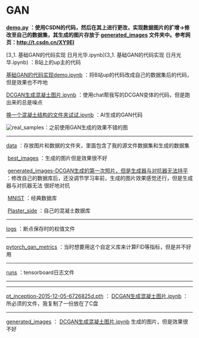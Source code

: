 # GAN

 **[demo.py](demo.py) ：使用CSDN的代码，然后在其上进行更改，实现数据图片的扩增→修改至自己的数据集，其生成的图片存放于 [generated_images](data\generated_images) 文件夹中。参考网页：http://t.csdn.cn/XY9El**

 [3_1. 基础GAN的代码实现  日月光华.ipynb](3_1. 基础GAN的代码实现  日月光华.ipynb) ：B站上的up主的代码

 [基础GAN的代码实现demo.ipynb](基础GAN的代码实现demo.ipynb) ：将B站up的代码改成自己的数据集后的代码，但是效果也不咋地



 [DCGAN生成混凝土图片.ipynb](DCGAN生成混凝土图片.ipynb) ：使用chat帮我写的DCGAN变体的代码，但是跑出来的总是噪点

 [换一个混凝土结构的文件夹试试.ipynb](换一个混凝土结构的文件夹试试.ipynb) ：AI生成的GAN代码



![real_samples](E:\Code\GAN\real_samples.png)：之前使用GAN生成的效果不错的图

------

 [data](data) ：存放图片和数据的文件夹，里面包含了我的源文件数据集和生成的数据集

​	 [best_images](data\best_images) ：生成的图片但是效果很不好

​	 [generated_images-DCGAN生成的第一次照片，但是生成器与对抗器无法持平](data\generated_images-DCGAN生成的第一次照片，但是生成器与对抗器无法持平) ：修改自己的数据库后，还没调节学习率前，生成的图片效果感觉还行，但是生成器与对抗器无法 很好地对抗

​	 [MNIST](data\MNIST) ：经典数据库

​	 [Plaster_side](data\Plaster_side) ：自己的混凝土数据库

------

 [logs](logs) ：断点保存时的权值文件

------

 [pytorch_gan_metrics](pytorch_gan_metrics) ：当时想要用这个自定义库来计算FID等指标，但是并不好用

------

 [runs](runs) ：tensorboard日志文件

------



------

 [pt_inception-2015-12-05-6726825d.pth](pt_inception-2015-12-05-6726825d.pth) ： [DCGAN生成混凝土图片.ipynb](DCGAN生成混凝土图片.ipynb) ：所必须的文件，我复制了一份放在了C盘

------

 [generated_images](generated_images) ： [DCGAN生成混凝土图片.ipynb](DCGAN生成混凝土图片.ipynb) 生成的图片，但是效果很不好

